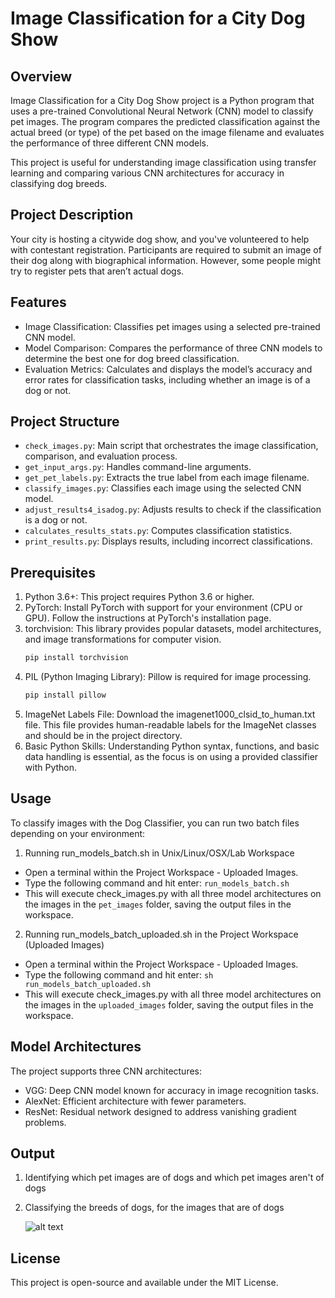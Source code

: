 # Image Classification for a City Dog Show
## Overview
Image Classification for a City Dog Show project is a Python program that uses a pre-trained Convolutional Neural Network (CNN) model to classify pet images. The program compares the predicted classification against the actual breed (or type) of the pet based on the image filename and evaluates the performance of three different CNN models.

This project is useful for understanding image classification using transfer learning and comparing various CNN architectures for accuracy in classifying dog breeds.
## Project Description
Your city is hosting a citywide dog show, and you've volunteered to help with contestant registration. Participants are required to submit an image of their dog along with biographical information. However, some people might try to register pets that aren’t actual dogs.
## Features
- Image Classification: Classifies pet images using a selected pre-trained CNN model.
- Model Comparison: Compares the performance of three CNN models to determine the best one for dog breed classification.
- Evaluation Metrics: Calculates and displays the model’s accuracy and error rates for classification tasks, including whether an image is of a dog or not.
## Project Structure
- `check_images.py`: Main script that orchestrates the image classification, comparison, and evaluation process.
- `get_input_args.py`: Handles command-line arguments.
- `get_pet_labels.py`: Extracts the true label from each image filename.
- `classify_images.py`: Classifies each image using the selected CNN model.
- `adjust_results4_isadog.py`: Adjusts results to check if the classification is a dog or not.
- `calculates_results_stats.py`: Computes classification statistics.
- `print_results.py`: Displays results, including incorrect classifications.
## Prerequisites
1. Python 3.6+: This project requires Python 3.6 or higher.
2. PyTorch: Install PyTorch with support for your environment (CPU or GPU). Follow the instructions at PyTorch's installation page.
3. torchvision: This library provides popular datasets, model architectures, and image transformations for computer vision.
    ```bash
   pip install torchvision
    ```
5. PIL (Python Imaging Library): Pillow is required for image processing.
    ```bash
   pip install pillow
    ```
7. ImageNet Labels File: Download the imagenet1000_clsid_to_human.txt file. This file provides human-readable labels for the ImageNet classes and should be in the project directory.
8. Basic Python Skills: Understanding Python syntax, functions, and basic data handling is essential, as the focus is on using a provided classifier with Python.
## Usage
To classify images with the Dog Classifier, you can run two batch files depending on your environment:

1. Running run_models_batch.sh in Unix/Linux/OSX/Lab Workspace
- Open a terminal within the Project Workspace - Uploaded Images.
- Type the following command and hit enter: `run_models_batch.sh`
- This will execute check_images.py with all three model architectures on the images in the `pet_images` folder, saving the output files in the workspace.
2. Running run_models_batch_uploaded.sh in the Project Workspace (Uploaded Images)
- Open a terminal within the Project Workspace - Uploaded Images.
- Type the following command and hit enter: `sh run_models_batch_uploaded.sh`
- This will execute check_images.py with all three model architectures on the images in the `uploaded_images` folder, saving the output files in the workspace.

## Model Architectures
The project supports three CNN architectures:
- VGG: Deep CNN model known for accuracy in image recognition tasks.
- AlexNet: Efficient architecture with fewer parameters.
- ResNet: Residual network designed to address vanishing gradient problems.
## Output
1. Identifying which pet images are of dogs and which pet images aren't of dogs
2. Classifying the breeds of dogs, for the images that are of dogs
  
    ![alt text](https://video.udacity-data.com/topher/2018/March/5aa84e54_aipnd-intropythonlab-results/aipnd-intropythonlab-results.png)

## License
This project is open-source and available under the MIT License.
